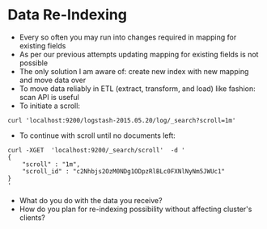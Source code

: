 # Data Re-Indexing #

* Every so often you may run into changes required in mapping for existing fields
* As per our previous attempts updating mapping for existing fields is not possible
* The only solution I am aware of: create new index with new mapping and move data over
* To move data reliably in ETL (extract, transform, and load) like fashion: scan API is useful
* To initiate a scroll:
```
curl 'localhost:9200/logstash-2015.05.20/log/_search?scroll=1m'
```
* To continue with scroll until no documents left:
```
curl -XGET  'localhost:9200/_search/scroll'  -d '
{
    "scroll" : "1m", 
    "scroll_id" : "c2Nhbjs2OzM0NDg1ODpzRlBLc0FXNlNyNm5JWUc1" 
}
'
```
* What do you do with the data you receive?
* How do you plan for re-indexing possibility without affecting cluster's clients?